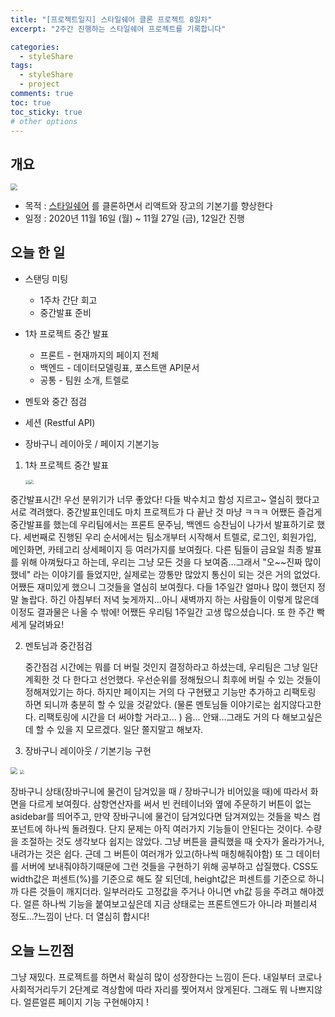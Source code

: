 ```yaml
---
title: "[프로젝트일지] 스타일쉐어 클론 프로젝트 8일차"
excerpt: "2주간 진행하는 스타일쉐어 프로젝트를 기록합니다"

categories:
  - styleShare
tags:
  - styleShare
  - project
comments: true
toc: true
toc_sticky: true
# other options
---
```


## 개요

<img src="https://i.ibb.co/h2xWRXL/2020-11-16-6-27-04.png" style="zoom:67%;" />

- 목적 : [스타일쉐어](https://www.styleshare.kr/) 를 클론하면서 리액트와 장고의 기본기를 향상한다
- 일정 : 2020년 11월 16일 (월) ~ 11월 27일 (금), 12일간 진행

## 오늘 한 일

- 스탠딩 미팅
  - 1주차 간단 회고
  - 중간발표 준비

- 1차 프로젝트 중간 발표
  - 프론트 - 현재까지의 페이지 전체
  - 백엔드 - 데이터모델링표, 포스트맨 API문서
  - 공통 - 팀원 소개, 트렐로
- 멘토와 중간 점검
- 세션 (Restful API)
- 장바구니 레이아웃 / 페이지 기본기능

1. 1차 프로젝트 중간 발표

   <img src="https://i.ibb.co/rG2C2BY/image.png" style="zoom:35%;" /><img src="https://i.ibb.co/brg7VR0/image.png" style="zoom:45%;" />   

중간발표시간! 우선 분위기가 너무 좋았다! 다들 박수치고 함성 지르고~ 열심히 했다고 서로 격려했다. 중간발표인데도 마치 프로젝트가 다 끝난 것 마냥 ㅋㅋㅋ 어쨌든 즐겁게 중간발표를 했는데 우리팀에서는 프론트 문주님, 백엔드 승찬님이 나가서 발표하기로 했다. 세번째로 진행된 우리 순서에서는 팀소개부터 시작해서 트렐로, 로그인, 회원가입, 메인화면, 카테고리 상세페이지 등 여러가지를 보여줬다. 다른 팀들이 금요일 최종 발표를 위해 아껴뒀다고 하는데, 우리는 그냥 모든 것을 다 보여줌...그래서 "오~~진짜 많이 했네" 라는 이야기를 들었지만, 실제로는 깡통만 많았지 통신이 되는 것은 거의 없었다. 어쨌든 재미있게 했으니 그것들을 열심히 보여줬다. 다들 1주일간 얼마나 많이 했던지 정말 놀랍다. 하긴 아침부터 저녁 늦게까지...아니 새벽까지 하는 사람들이 이렇게 많은데 이정도 결과물은 나올 수 밖에! 어쨌든 우리팀 1주일간 고생 많으셨습니다. 또 한 주간 빡세게 달려봐요!

2. 멘토님과 중간점검

   중간점검 시간에는 뭐를 더 버릴 것인지 결정하라고 하셨는데, 우리팀은 그냥 일단 계획한 것 다 한다고 선언했다. 우선순위를 정해뒀으니 최후에 버릴 수 있는 것들이 정해져있기는 하다. 하지만 페이지는 거의 다 구현됐고 기능만 추가하고 리팩토링 하면 되니까 충분히 할 수 있을 것같았다. (물론 멘토님들 이야기로는 쉽지않다고한다. 리팩토링에 시간을 더 써야할 거라고... ) 음... 안돼...그래도 거의 다 해보고싶은데 할 수 있을 지 모르겠다. 일단 쫄지말고 해보자.

3. 장바구니 레이아웃 / 기본기능 구현

<img src="https://i.ibb.co/JF108HT/Kapture-2020-11-24-at-22-41-23.gif" style="zoom:67%;" />

<img src="https://i.ibb.co/SfvYMYP/2020-11-24-10-39-37.png" style="zoom:45%;" />

장바구니 상태(장바구니에 물건이 담겨있을 때 / 장바구니가 비어있을 때)에 따라서 화면을 다르게 보여줬다. 삼항연산자를 써서 빈 컨테이너와 옆에 주문하기 버튼이 없는 asidebar를 띄어주고, 만약 장바구니에 물건이 담겨있다면 담겨져있는 것들을 박스 컴포넌트에 하나씩 돌려줬다. 단지 문제는 아직 여러가지 기능들이 안된다는 것이다. 수량을 조절하는 것도 생각보다 쉽지는 않았다. 그냥 버튼을 클릭했을 때 숫자가 올라가거나, 내려가는 것은 쉽다. 근데 그 버튼이 여러개가 있고(하나씩 매칭해줘야함) 또 그 데이터를 서버에 보내줘야하기때문에 그런 것들을 구현하기 위해 공부하고 삽질했다. CSS도 width값은 퍼센트(%)를 기준으로 해도 잘 되던데, height값은 퍼센트를 기준으로 하니까 다른 것들이 깨지더라. 일부러라도 고정값을 주거나 아니면 vh값 등을 주려고 해야겠다. 얼른 하나씩 기능을 붙여보고싶은데 지금 상태로는 프론트엔드가 아니라 퍼블리셔 정도...?느낌이 난다. 더 열심히 합시다!

## 오늘 느낀점

그냥 재밌다. 프로젝트를 하면서 확실히 많이 성장한다는 느낌이 든다. 내일부터 코로나 사회적거리두기 2단계로 격상함에 따라 자리를 찢어져서 앉게된다. 그래도 뭐 나쁘지않다. 얼른얼른 페이지 기능 구현해야지 ! 
